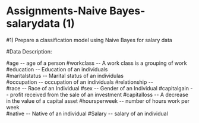 # Assignments-Naive Bayes-salarydata (1)
#1) Prepare a classification model using Naive Bayes for salary data 

#Data Description:

#age -- age of a person
#workclass	-- A work class is a grouping of work 
#education	-- Education of an individuals	
#maritalstatus -- Marital status of an individulas	
#occupation	 -- occupation of an individuals
#relationship -- 	
#race --  Race of an Individual
#sex --  Gender of an Individual
#capitalgain --  profit received from the sale of an investment	
#capitalloss	-- A decrease in the value of a capital asset
#hoursperweek -- number of hours work per week	
#native -- Native of an individual
#Salary -- salary of an individual
